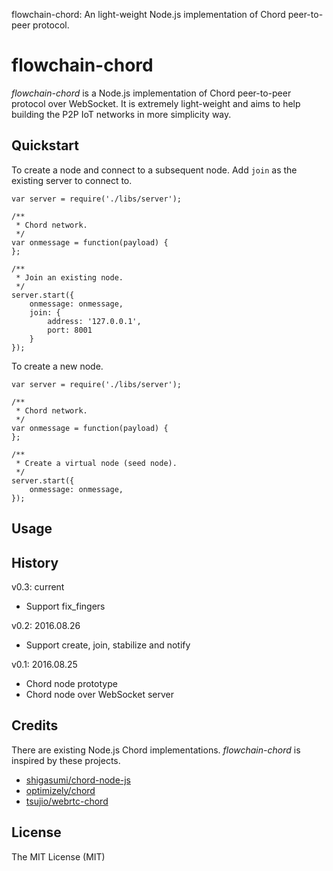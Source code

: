 flowchain-chord: An light-weight Node.js implementation of Chord peer-to-peer protocol. 

# flowchain-chord

*flowchain-chord* is a Node.js implementation of Chord peer-to-peer protocol over WebSocket. It is extremely light-weight and aims to help building the P2P IoT networks in more simplicity way.

## Quickstart

To create a node and connect to a subsequent node. Add ```join``` as the existing server to connect to.

```
var server = require('./libs/server');

/**
 * Chord network.
 */
var onmessage = function(payload) {
};

/**
 * Join an existing node.
 */
server.start({
	onmessage: onmessage,
	join: { 
		address: '127.0.0.1', 
		port: 8001
	}	
});
```

To create a new node.

```
var server = require('./libs/server');

/**
 * Chord network.
 */
var onmessage = function(payload) {
};

/**
 * Create a virtual node (seed node).
 */
server.start({
	onmessage: onmessage,
});
```

## Usage

## History

v0.3: current
 * Support fix_fingers

v0.2: 2016.08.26
 * Support create, join, stabilize and notify

v0.1: 2016.08.25
 * Chord node prototype
 * Chord node over WebSocket server

## Credits

There are existing Node.js Chord implementations. *flowchain-chord* is inspired by these projects.

* [shigasumi/chord-node-js](https://github.com/shigasumi/chord-node-js)
* [optimizely/chord](https://github.com/optimizely/chord)
* [tsujio/webrtc-chord](https://github.com/tsujio/webrtc-chord)

## License

The MIT License (MIT)
